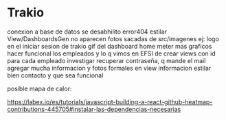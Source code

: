 # Trakio

conexion a base de datos
se desabhilito error404
estilar View/DashboardsGen
no aparecen fotos sacadas de src/imagenes     ej: logo en el iniciar sesion de trakio
gif del dashboard home
meter mas graficos
hacer funcional los empleados y lo q vimos en EFSI de crear views con id para cada empleado
investigar recuperar contraseña, q mande el mail
agregar mucha informacion y fotos formales en view informacion
estilar bien contacto y que sea funcional



posible mapa de calor:

https://labex.io/es/tutorials/javascript-building-a-react-github-heatmap-contributions-445705#instalar-las-dependencias-necesarias
